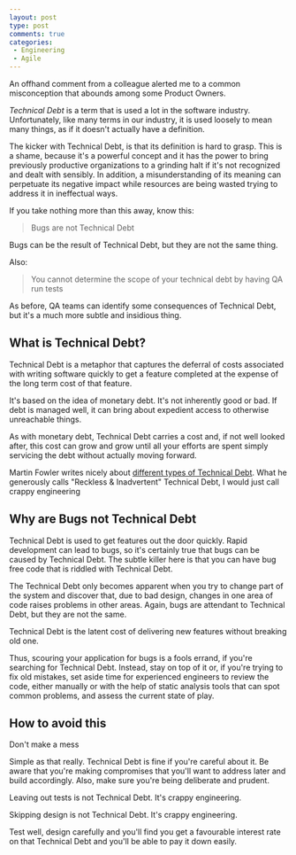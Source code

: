 ```yaml
---
layout: post
type: post
comments: true
categories:
 - Engineering
 - Agile
---
```

An offhand comment from a colleague alerted me to a common misconception that abounds among some Product Owners.

_Technical Debt_ is a term that is used a lot in the software industry. Unfortunately, like many terms in our industry, it is used loosely
to mean many things, as if it doesn't actually have a definition.

The kicker with Technical Debt, is that its definition is hard to grasp. This is a shame, because it's a powerful concept and it has
the power to bring previously productive organizations to a grinding halt if it's not recognized and dealt with sensibly.
In addition, a misunderstanding of its meaning can perpetuate its negative impact while resources are being wasted trying to address it
in ineffectual ways.

If you take nothing more than this away, know this:

> Bugs are not Technical Debt

Bugs can be the result of Technical Debt, but they are not the same thing.

Also:

> You cannot determine the scope of your technical debt by having QA run tests

As before, QA teams can identify some consequences of Technical Debt, but it's a much more subtle and insidious thing.

## What is Technical Debt?
Technical Debt is a metaphor that captures the deferral of costs associated with writing software quickly to get a feature completed at
the expense of the long term cost of that feature.

It's based on the idea of monetary debt. It's not inherently good or bad. If debt is managed well, it can bring about expedient access
to otherwise unreachable things.

As with monetary debt, Technical Debt carries a cost and, if not well looked after, this cost can grow and grow until all your efforts
are spent simply servicing the debt without actually moving forward.

Martin Fowler writes nicely about [different types of Technical Debt](1). What he generously calls "Reckless & Inadvertent" Technical Debt,
I would just call crappy engineering

## Why are Bugs not Technical Debt
Technical Debt is used to get features out the door quickly. Rapid development can lead to bugs, so it's certainly true that bugs
can be caused by Technical Debt. The subtle killer here is that you can have bug free code that is riddled with Technical Debt.

The Technical Debt only becomes apparent when you try to change part of the system and discover that, due to bad design, changes in
one area of code raises problems in other areas. Again, bugs are attendant to Technical Debt, but they are not the same.

Technical Debt is the latent cost of delivering new features without breaking old one.

Thus, scouring your application for bugs is a fools errand, if you're searching for Technical Debt. Instead, stay on top of it or, if you're trying
to fix old mistakes, set aside time for experienced engineers to review the code, either manually or with the help of static analysis tools
that can spot common problems, and assess the current state of play.

## How to avoid this

Don't make a mess

Simple as that really. Technical Debt is fine if you're careful about it. Be aware that you're making compromises that you'll want to
address later and build accordingly. Also, make sure you're being deliberate and prudent.

Leaving out tests is not Technical Debt. It's crappy engineering.

Skipping design is not Technical Debt. It's crappy engineering.

Test well, design carefully and you'll find you get a favourable interest rate on that Technical Debt and you'll be able to pay it down easily.



  [1]: http://martinfowler.com/bliki/TechnicalDebtQuadrant.html
